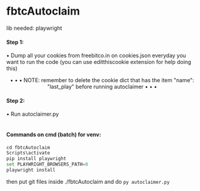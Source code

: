 # fbtcAutoclaim


lib needed: playwright<br>

  

<h4>Step 1:</h4> • Dump all your cookies from freebitco.in on cookies.json everyday you want to run the code (you can use editthiscookie extension for help doing this)<br>
<p align="center">• • • NOTE: remember to delete the cookie dict that has the item "name": "last_play" before running autoclaimer • • •</p> 
<h4>Step 2:</h4> • Run autoclaimer.py<br><br>

<h4>Commands on cmd (batch) for venv: </h4>

```py -3 -m venv fbtcAutoclaim
cd fbtcAutoclaim
Scripts\activate
pip install playwright
set PLAYWRIGHT_BROWSERS_PATH=0
playwright install
```
then put git files inside ./fbtcAutoclaim and do `py autoclaimer.py`
